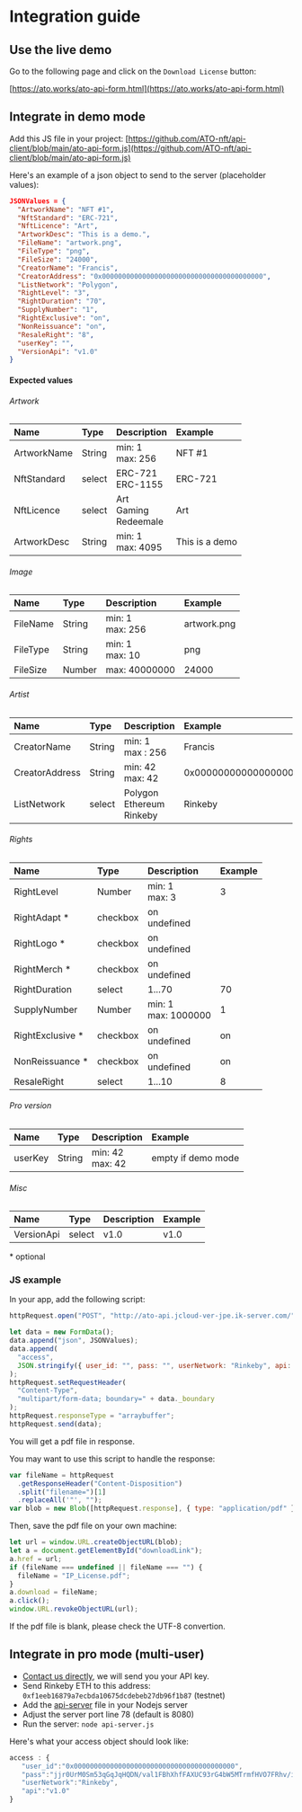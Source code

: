 # Integration guide

## Use the live demo

Go to the following page and click on the `Download License` button:

[https://ato.works/ato-api-form.html](https://ato.works/ato-api-form.html)

## Integrate in demo mode

Add this JS file in your project: [https://github.com/ATO-nft/api-client/blob/main/ato-api-form.js](https://github.com/ATO-nft/api-client/blob/main/ato-api-form.js)

Here's an example of a json object to send to the server (placeholder values):

```json
JSONValues = {
  "ArtworkName": "NFT #1",
  "NftStandard": "ERC-721",
  "NftLicence": "Art",
  "ArtworkDesc": "This is a demo.",
  "FileName": "artwork.png",
  "FileType": "png",
  "FileSize": "24000",
  "CreatorName": "Francis",
  "CreatorAddress": "0x0000000000000000000000000000000000000000",
  "ListNetwork": "Polygon",
  "RightLevel": "3",
  "RightDuration": "70",
  "SupplyNumber": "1",
  "RightExclusive": "on",
  "NonReissuance": "on",
  "ResaleRight": "8",
  "userKey": "",
  "VersionApi": "v1.0"
}
```

#### Expected values

###### Artwork

| Name        | Type   | Description                      | Example        |
| :---------- | :----- | :------------------------------- | :------------- |
| ArtworkName | String | min: 1 <br/> max: 256            | NFT #1         |
| NftStandard | select | ERC-721 <br/> ERC-1155           | ERC-721        |
| NftLicence  | select | Art <br/> Gaming <br/> Redeemale | Art            |
| ArtworkDesc | String | min: 1 <br/> max: 4095           | This is a demo |

###### Image

| Name     | Type   | Description           | Example     |
| :------- | :----- | :-------------------- | :---------- |
| FileName | String | min: 1 <br/> max: 256 | artwork.png |
| FileType | String | min: 1 <br/>max: 10   | png         |
| FileSize | Number | max: 40000000         | 24000       |

###### Artist

| Name           | Type   | Description                          | Example                                    |
| :------------- | :----- | :----------------------------------- | :----------------------------------------- |
| CreatorName    | String | min: 1 <br/> max : 256               | Francis                                    |
| CreatorAddress | String | min: 42 <br/> max: 42                | 0x0000000000000000000000000000000000000000 |
| ListNetwork    | select | Polygon <br/> Ethereum <br/> Rinkeby | Rinkeby                                    |

###### Rights

| Name              | Type     | Description               | Example |
| :---------------- | :------- | :------------------------ | :------ |
| RightLevel        | Number   | min: 1 <br/> max: 3       | 3       |
| RightAdapt \*     | checkbox | on <br/> undefined        |         |
| RightLogo \*      | checkbox | on <br/> undefined        |         |
| RightMerch \*     | checkbox | on <br/> undefined        |         |
| RightDuration     | select   | 1...70                    | 70      |
| SupplyNumber      | Number   | min: 1 <br/> max: 1000000 | 1       |
| RightExclusive \* | checkbox | on <br/> undefined        | on      |
| NonReissuance \*  | checkbox | on <br/> undefined        | on      |
| ResaleRight       | select   | 1...10                    | 8       |

###### Pro version

| Name    | Type   | Description           | Example            |
| :------ | :----- | :-------------------- | :----------------- |
| userKey | String | min: 42 <br/> max: 42 | empty if demo mode |

###### Misc

| Name       | Type   | Description | Example |
| :--------- | :----- | :---------- | :------ |
| VersionApi | select | v1.0        | v1.0    |

\* optional

### JS example

In your app, add the following script:

```javascript
httpRequest.open("POST", "http://ato-api.jcloud-ver-jpe.ik-server.com/"); // or https

let data = new FormData();
data.append("json", JSONValues);
data.append(
  "access",
  JSON.stringify({ user_id: "", pass: "", userNetwork: "Rinkeby", api: "v1.0" })
);
httpRequest.setRequestHeader(
  "Content-Type",
  "multipart/form-data; boundary=" + data._boundary
);
httpRequest.responseType = "arraybuffer";
httpRequest.send(data);
```

You will get a pdf file in response.

You may want to use this script to handle the response:

```javascript
var fileName = httpRequest
  .getResponseHeader("Content-Disposition")
  .split("filename=")[1]
  .replaceAll('"', "");
var blob = new Blob([httpRequest.response], { type: "application/pdf" });
```

Then, save the pdf file on your own machine:

```javascript
let url = window.URL.createObjectURL(blob);
let a = document.getElementById("downloadLink");
a.href = url;
if (fileName === undefined || fileName === "") {
  fileName = "IP_License.pdf";
}
a.download = fileName;
a.click();
window.URL.revokeObjectURL(url);
```

If the pdf file is blank, please check the UTF-8 convertion.

## Integrate in pro mode (multi-user)

- [Contact us directly](https://github.com/ATO-nft/api-client#support), we will send you your API key.
- Send Rinkeby ETH to this address: `0xf1eeb16879a7ecbda10675dcdebeb27db96f1b87` (testnet)
- Add the [api-server](https://github.com/ATO-nft/api-core/blob/main/api-server.js) file in your Nodejs server
- Adjust the server port line 78 (default is 8080)
- Run the server: `node api-server.js`

Here's what your access object should look like:

```javascript
access : {
   "user_id":"0x0000000000000000000000000000000000000000",
   "pass":"jjr0UrM0Sm53qGqJqHQDN/val1FBhXhfFAXUC93rG4bW5MTrmfHVO7FRhv/i8C+HNi/yOhZaaucC+EdLpavYfc9VZMbny/mz5pOwT9Q4njk7WrN9tixLrnK+KB/hn/jjkRgJ3vB0zAKtVUmk2OZb3XxBymOTDwlGoNcV2MHVva/uMEJVeJR6qCgPfIBhbOTTM6dzFlEzjIHyZrrEpTyUcHAihbJSOQbnDDJ8Bp5T8WjLUNkVAEy59sBGr5qYXcUiU9vPVJGZ2/vjelXqAO41DCblOgn55bg4z4868ZA9OVHmFh3yY2N3iVEu7gEKfpFr00AF/vQQEsJrI31A9Tu7OQ==",
   "userNetwork":"Rinkeby",
   "api":"v1.0"
}
```
